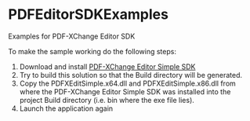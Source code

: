 # PDFEditorSDKExamples
Examples for PDF-XChange Editor SDK

To make the sample working do the following steps:

1.  Download and install [PDF-XChange Editor Simple SDK](http://www.tracker-software.com/product/pdf-xchange-editor-simple-sdk)
2.  Try to build this solution so that the Build directory will be generated.
3.  Copy the PDFXEditSimple.x64.dll and PDFXEditSimple.x86.dll from where the PDF-XChange Editor Simple SDK was installed into the project Build directory (i.e. bin where the exe file lies).
4.  Launch the application again
